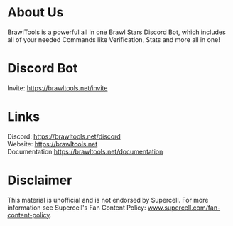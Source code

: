 # About Us
BrawlTools is a powerful all in one Brawl Stars Discord Bot, which includes all of your needed Commands like Verification, Stats and more all in one!

# Discord Bot
Invite: https://brawltools.net/invite

# Links
Discord: https://brawltools.net/discord <br>
Website: https://brawltools.net <br>
Documentation https://brawltools.net/documentation

# Disclaimer
This material is unofficial and is not endorsed by Supercell. For more information see Supercell's Fan Content Policy: www.supercell.com/fan-content-policy.
